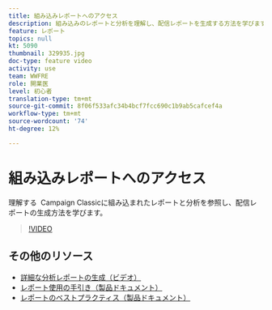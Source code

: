 ```yaml
---
title: 組み込みレポートへのアクセス
description: 組み込みのレポートと分析を理解し、配信レポートを生成する方法を学びます。
feature: レポート
topics: null
kt: 5090
thumbnail: 329935.jpg
doc-type: feature video
activity: use
team: WWFRE
role: 開業医
level: 初心者
translation-type: tm+mt
source-git-commit: 8f06f533afc34b4bcf7fcc690c1b9ab5cafcef4a
workflow-type: tm+mt
source-wordcount: '74'
ht-degree: 12%

---
```



# 組み込みレポートへのアクセス

理解する  Campaign Classicに組み込まれたレポートと分析を参照し、配信レポートの生成方法を学びます。

>[!VIDEO](https://video.tv.adobe.com/v/329935?quality=12)

## その他のリソース

* [詳細な分析レポートの生成（ビデオ）](/help/reporting/generating-a-descriptive-analysis-report.md)
* [レポート使用の手引き（製品ドキュメント）](https://experienceleague.adobe.com/docs/campaign-classic/using/reporting/reporting-in-adobe-campaign/about-adobe-campaign-reporting-tools.html)
* [レポートのベストプラクティス（製品ドキュメント）](https://experienceleague.adobe.com/docs/campaign-classic/using/reporting/reporting-in-adobe-campaign/best-practices.html)
